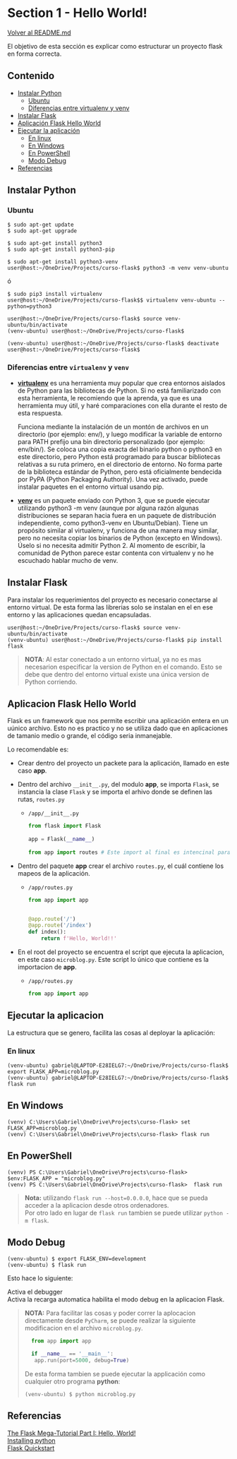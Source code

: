 # Section 1 - Hello World!

[Volver al README.md](README.md)

El objetivo de esta sección es explicar como estructurar un proyecto flask en forma correcta.


## Contenido

* [Instalar Python](#instalar-python)
    * [Ubuntu](#ubuntu)
    * [Diferencias entre virtualenv y venv](#diferencias-entre-virtualenv-y-venv)
* [Instalar Flask](#instalar-flask)
* [Aplicación Flask Hello World](#aplicacion-flask-hello-world)
* [Ejecutar la aplicación](#ejecutar-la-aplicacion)
    * [En linux](#en-linux)
    * [En Windows](#en-windows)
    * [En PowerShell](#en-powershell)
    * [Modo Debug](#modo-debug)
* [Referencias](#referencias)

    
## Instalar Python

### Ubuntu

```console
$ sudo apt-get update
$ sudo apt-get upgrade

$ sudo apt-get install python3
$ sudo apt-get install python3-pip
```

```console
$ sudo apt-get install python3-venv
user@host:~/OneDrive/Projects/curso-flask$ python3 -m venv venv-ubuntu
```

ó

```console
$ sudo pip3 install virtualenv
user@host:~/OneDrive/Projects/curso-flask$$ virtualenv venv-ubuntu --python=python3
```

```console
user@host:~/OneDrive/Projects/curso-flask$ source venv-ubuntu/bin/activate
(venv-ubuntu) user@host:~/OneDrive/Projects/curso-flask$

(venv-ubuntu) user@host:~/OneDrive/Projects/curso-flask$ deactivate
user@host:~/OneDrive/Projects/curso-flask$
```

### Diferencias entre ``virtualenv`` y ``venv``

* **[virtualenv](https://pypi.org/project/virtualenv/)** es una herramienta muy popular que crea entornos aislados de Python para las bibliotecas de Python. Si no está familiarizado con esta herramienta, le recomiendo que la aprenda, ya que es una herramienta muy útil, y haré comparaciones con ella durante el resto de esta respuesta.

    Funciona mediante la instalación de un montón de archivos en un directorio (por ejemplo: env/), y luego modificar la variable de entorno para PATH prefijo una bin directorio personalizado (por ejemplo: env/bin/). Se coloca una copia exacta del binario python o python3 en este directorio, pero Python está programado para buscar bibliotecas relativas a su ruta primero, en el directorio de entorno. No forma parte de la biblioteca estándar de Python, pero está oficialmente bendecida por PyPA (Python Packaging Authority). Una vez activado, puede instalar paquetes en el entorno virtual usando pip.

* **[venv](https://docs.python.org/3/library/venv.html)** es un paquete enviado con Python 3, que se puede ejecutar utilizando python3 -m venv (aunque por alguna razón algunas distribuciones se separan hacia fuera en un paquete de distribución independiente, como python3-venv en Ubuntu/Debian). Tiene un propósito similar al virtualenv, y funciona de una manera muy similar, pero no necesita copiar los binarios de Python (excepto en Windows). Úselo si no necesita admitir Python 2. Al momento de escribir, la comunidad de Python parece estar contenta con virtualenv y no he escuchado hablar mucho de venv.


## Instalar Flask

Para instalar los requerimientos del proyecto es necesario conectarse al entorno virtual. De esta forma las librerias solo se instalan en el en ese entorno y las aplicaciones quedan encapsuladas.

```console
user@host:~/OneDrive/Projects/curso-flask$ source venv-ubuntu/bin/activate
(venv-ubuntu) user@host:~/OneDrive/Projects/curso-flask$ pip install flask
```

> **NOTA**: Al estar conectado a un entorno virtual, ya no es mas necesarion especificar la version de Python en el comando. Esto se debe que dentro del entorno virtual existe una única version de Python corriendo. 


## Aplicacion Flask Hello World

Flask es un framework que nos permite escribir una aplicación entera en un uúnico archivo. Esto no es practico y no se utiliza dado que en aplicaciones de tamanio medio o grande, el código seria inmanejable.  

Lo recomendable es:  

* Crear dentro del proyecto un packete para la aplicación, llamado en este caso **app**.
* Dentro del archivo ``__init__.py``, del modulo **app**, se importa ``Flask``, se instancia la clase ``Flask`` y se importa el arhivo donde se definen las rutas, ``routes.py``  

  * ``/app/__init__.py``
  
      ```python
      from flask import Flask
        
      app = Flask(__name__)
        
      from app import routes # Este import al final es intencinal para evitar los probles de dependencias circulares.
      ```

* Dentro del paquete **app** crear el archivo ``routes.py``, el cuál contiene los mapeos de la aplicación.
    
    * ``/app/routes.py``
  
      ```python
      from app import app


      @app.route('/')
      @app.route('/index')
      def index():
          return f'Hello, World!!'
      ```

* En el root del proyecto se encuentra el script que ejecuta la aplicacion, en este caso ``microblog.py``. Este script lo único que contiene es la importacion de **app**.

    * ``/app/routes.py``
    
       ```python
      from app import app
      ```


## Ejecutar la aplicacion

La estructura que se genero, facilita las cosas al deployar la aplicación:

### En linux

```console
(venv-ubuntu) gabriel@LAPTOP-E28IELG7:~/OneDrive/Projects/curso-flask$ export FLASK_APP=microblog.py
(venv-ubuntu) gabriel@LAPTOP-E28IELG7:~/OneDrive/Projects/curso-flask$ flask run
```


## En Windows
```console
(venv) C:\Users\Gabriel\OneDrive\Projects\curso-flask> set FLASK_APP=microblog.py
(venv) C:\Users\Gabriel\OneDrive\Projects\curso-flask> flask run
```

## En PowerShell
```console
(venv) PS C:\Users\Gabriel\OneDrive\Projects\curso-flask> $env:FLASK_APP = "microblog.py"
(venv) PS C:\Users\Gabriel\OneDrive\Projects\curso-flask>  flask run
```

> **Nota:** utilizando ``flask run --host=0.0.0.0``, hace que se pueda acceder a la aplicacion desde otros ordenadores.  
>  Por otro lado en lugar de ``flask run`` tambien se puede utilizar ``python -m flask``. 


## Modo Debug

```console
(venv-ubuntu) $ export FLASK_ENV=development
(venv-ubuntu) $ flask run
```

Esto hace lo siguiente:

Activa el debugger  
Activa la recarga automatica
habilita el modo debug en la aplicacion Flask.

> **NOTA:** Para facilitar las cosas y poder correr la aplocacion directamente desde ``PyCharm``, se puede realizar la siguiente modificacion en el archivo ``microblog.py``.  
> ```python
>   from app import app
>   
>   if __name__ == '__main__':
>    app.run(port=5000, debug=True)
>
>``` 
> De esta forma tambien se puede ejecutar la applicación como cualquier otro programa **python**:  
> ```console
> (venv-ubuntu) $ python microblog.py
> ```

## Referencias 
[The Flask Mega-Tutorial Part I: Hello, World!](https://blog.miguelgrinberg.com/post/the-flask-mega-tutorial-part-i-hello-world)  
[Installing python](https://www.udemy.com/flask-mega-tutorial/learn/v4/t/lecture/10403940?start=0)  
[Flask Quickstart](http://flask.pocoo.org/docs/1.0/quickstart/)